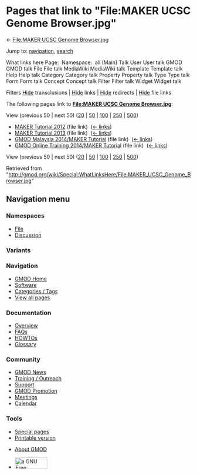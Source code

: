 <div id="mw-page-base" class="noprint">

</div>

<div id="mw-head-base" class="noprint">

</div>

<div id="content" class="mw-body" role="main">

<span id="top"></span>

<div id="mw-js-message" style="display:none;">

</div>



# <span dir="auto">Pages that link to "File:MAKER UCSC Genome Browser.jpg"</span>

<div id="bodyContent">

<div id="contentSub">

← [File:MAKER UCSC Genome
Browser.jpg](/wiki/File:MAKER_UCSC_Genome_Browser.jpg "File:MAKER UCSC Genome Browser.jpg")

</div>

<div id="jump-to-nav" class="mw-jump">

Jump to: [navigation](#mw-navigation), [search](#p-search)

</div>

<div id="mw-content-text">

What links here Page:  Namespace:  all (Main) Talk User User talk GMOD
GMOD talk File File talk MediaWiki MediaWiki talk Template Template talk
Help Help talk Category Category talk Property Property talk Type Type
talk Form Form talk Concept Concept talk Filter Filter talk Widget
Widget talk

Filters
[Hide](/mediawiki/index.php?title=Special:WhatLinksHere/File:MAKER_UCSC_Genome_Browser.jpg&hidetrans=1 "Special:WhatLinksHere/File:MAKER UCSC Genome Browser.jpg")
transclusions \|
[Hide](/mediawiki/index.php?title=Special:WhatLinksHere/File:MAKER_UCSC_Genome_Browser.jpg&hidelinks=1 "Special:WhatLinksHere/File:MAKER UCSC Genome Browser.jpg")
links \|
[Hide](/mediawiki/index.php?title=Special:WhatLinksHere/File:MAKER_UCSC_Genome_Browser.jpg&hideredirs=1 "Special:WhatLinksHere/File:MAKER UCSC Genome Browser.jpg")
redirects \|
[Hide](/mediawiki/index.php?title=Special:WhatLinksHere/File:MAKER_UCSC_Genome_Browser.jpg&hideimages=1 "Special:WhatLinksHere/File:MAKER UCSC Genome Browser.jpg")
file links

The following pages link to **[File:MAKER UCSC Genome
Browser.jpg](/wiki/File:MAKER_UCSC_Genome_Browser.jpg "File:MAKER UCSC Genome Browser.jpg")**:

View (previous 50 \| next 50)
([20](/mediawiki/index.php?title=Special:WhatLinksHere/File:MAKER_UCSC_Genome_Browser.jpg&limit=20 "Special:WhatLinksHere/File:MAKER UCSC Genome Browser.jpg")
\|
[50](/mediawiki/index.php?title=Special:WhatLinksHere/File:MAKER_UCSC_Genome_Browser.jpg&limit=50 "Special:WhatLinksHere/File:MAKER UCSC Genome Browser.jpg")
\|
[100](/mediawiki/index.php?title=Special:WhatLinksHere/File:MAKER_UCSC_Genome_Browser.jpg&limit=100 "Special:WhatLinksHere/File:MAKER UCSC Genome Browser.jpg")
\|
[250](/mediawiki/index.php?title=Special:WhatLinksHere/File:MAKER_UCSC_Genome_Browser.jpg&limit=250 "Special:WhatLinksHere/File:MAKER UCSC Genome Browser.jpg")
\|
[500](/mediawiki/index.php?title=Special:WhatLinksHere/File:MAKER_UCSC_Genome_Browser.jpg&limit=500 "Special:WhatLinksHere/File:MAKER UCSC Genome Browser.jpg"))

- [MAKER Tutorial 2012](/wiki/MAKER_Tutorial_2012 "MAKER Tutorial 2012")
  (file link) ‎ <span class="mw-whatlinkshere-tools">([←
  links](/mediawiki/index.php?title=Special:WhatLinksHere&target=MAKER+Tutorial+2012 "Special:WhatLinksHere"))</span>
- [MAKER Tutorial 2013](/wiki/MAKER_Tutorial_2013 "MAKER Tutorial 2013")
  (file link) ‎ <span class="mw-whatlinkshere-tools">([←
  links](/mediawiki/index.php?title=Special:WhatLinksHere&target=MAKER+Tutorial+2013 "Special:WhatLinksHere"))</span>
- [GMOD Malaysia 2014/MAKER
  Tutorial](/wiki/GMOD_Malaysia_2014/MAKER_Tutorial "GMOD Malaysia 2014/MAKER Tutorial")
  (file link) ‎ <span class="mw-whatlinkshere-tools">([←
  links](/mediawiki/index.php?title=Special:WhatLinksHere&target=GMOD+Malaysia+2014%2FMAKER+Tutorial "Special:WhatLinksHere"))</span>
- [GMOD Online Training 2014/MAKER
  Tutorial](/wiki/GMOD_Online_Training_2014/MAKER_Tutorial "GMOD Online Training 2014/MAKER Tutorial")
  (file link) ‎ <span class="mw-whatlinkshere-tools">([←
  links](/mediawiki/index.php?title=Special:WhatLinksHere&target=GMOD+Online+Training+2014%2FMAKER+Tutorial "Special:WhatLinksHere"))</span>

View (previous 50 \| next 50)
([20](/mediawiki/index.php?title=Special:WhatLinksHere/File:MAKER_UCSC_Genome_Browser.jpg&limit=20 "Special:WhatLinksHere/File:MAKER UCSC Genome Browser.jpg")
\|
[50](/mediawiki/index.php?title=Special:WhatLinksHere/File:MAKER_UCSC_Genome_Browser.jpg&limit=50 "Special:WhatLinksHere/File:MAKER UCSC Genome Browser.jpg")
\|
[100](/mediawiki/index.php?title=Special:WhatLinksHere/File:MAKER_UCSC_Genome_Browser.jpg&limit=100 "Special:WhatLinksHere/File:MAKER UCSC Genome Browser.jpg")
\|
[250](/mediawiki/index.php?title=Special:WhatLinksHere/File:MAKER_UCSC_Genome_Browser.jpg&limit=250 "Special:WhatLinksHere/File:MAKER UCSC Genome Browser.jpg")
\|
[500](/mediawiki/index.php?title=Special:WhatLinksHere/File:MAKER_UCSC_Genome_Browser.jpg&limit=500 "Special:WhatLinksHere/File:MAKER UCSC Genome Browser.jpg"))

</div>

<div class="printfooter">

Retrieved from
"<http://gmod.org/wiki/Special:WhatLinksHere/File:MAKER_UCSC_Genome_Browser.jpg>"

</div>

<div id="catlinks" class="catlinks catlinks-allhidden">

</div>

<div class="visualClear">

</div>

</div>

</div>

<div id="mw-navigation">

## Navigation menu

<div id="mw-head">



<div id="left-navigation">

<div id="p-namespaces" class="vectorTabs" role="navigation"
aria-labelledby="p-namespaces-label">

### Namespaces

- <span id="ca-nstab-image"><a href="/wiki/File:MAKER_UCSC_Genome_Browser.jpg" accesskey="c"
  title="View the file page [c]">File</a></span>
- <span id="ca-talk"><a
  href="/mediawiki/index.php?title=File_talk:MAKER_UCSC_Genome_Browser.jpg&amp;action=edit&amp;redlink=1"
  accesskey="t"
  title="Discussion about the content page [t]">Discussion</a></span>

</div>

<div id="p-variants" class="vectorMenu emptyPortlet" role="navigation"
aria-labelledby="p-variants-label">

### 

### Variants[](#)

<div class="menu">

</div>

</div>

</div>

<div id="right-navigation">





</div>



</div>

</div>

</div>

<div id="mw-panel">

<div id="p-logo" role="banner">

<a href="/wiki/Main_Page"
style="background-image: url(http://gmod.org/images/GMOD-cogs.png);"
title="Visit the main page"></a>

</div>

<div id="p-Navigation" class="portal" role="navigation"
aria-labelledby="p-Navigation-label">

### Navigation

<div class="body">

- <span id="n-GMOD-Home">[GMOD Home](/wiki/Main_Page)</span>
- <span id="n-Software">[Software](/wiki/GMOD_Components)</span>
- <span id="n-Categories-.2F-Tags">[Categories /
  Tags](/wiki/Categories)</span>
- <span id="n-View-all-pages">[View all
  pages](/wiki/Special:AllPages)</span>

</div>

</div>

<div id="p-Documentation" class="portal" role="navigation"
aria-labelledby="p-Documentation-label">

### Documentation

<div class="body">

- <span id="n-Overview">[Overview](/wiki/Overview)</span>
- <span id="n-FAQs">[FAQs](/wiki/Category:FAQ)</span>
- <span id="n-HOWTOs">[HOWTOs](/wiki/Category:HOWTO)</span>
- <span id="n-Glossary">[Glossary](/wiki/Glossary)</span>

</div>

</div>

<div id="p-Community" class="portal" role="navigation"
aria-labelledby="p-Community-label">

### Community

<div class="body">

- <span id="n-GMOD-News">[GMOD News](/wiki/GMOD_News)</span>
- <span id="n-Training-.2F-Outreach">[Training /
  Outreach](/wiki/Training_and_Outreach)</span>
- <span id="n-Support">[Support](/wiki/Support)</span>
- <span id="n-GMOD-Promotion">[GMOD
  Promotion](/wiki/GMOD_Promotion)</span>
- <span id="n-Meetings">[Meetings](/wiki/Meetings)</span>
- <span id="n-Calendar">[Calendar](/wiki/Calendar)</span>

</div>

</div>

<div id="p-tb" class="portal" role="navigation"
aria-labelledby="p-tb-label">

### Tools

<div class="body">

- <span id="t-specialpages"><a href="/wiki/Special:SpecialPages" accesskey="q"
  title="A list of all special pages [q]">Special pages</a></span>
- <span id="t-print"><a
  href="/mediawiki/index.php?title=Special:WhatLinksHere/File:MAKER_UCSC_Genome_Browser.jpg&amp;printable=yes"
  rel="alternate" accesskey="p"
  title="Printable version of this page [p]">Printable version</a></span>

</div>

</div>

</div>

</div>

<div id="footer" role="contentinfo">

- <span id="footer-places-about">[About
  GMOD](/wiki/GMOD:About "GMOD:About")</span>

<!-- -->

- <span id="footer-copyrightico">[<img src="http://www.gnu.org/graphics/gfdl-logo-small.png" width="88"
  height="31" alt="a GNU Free Documentation License" />](http://www.gnu.org/licenses/fdl-1.3.html)</span>


<div style="clear:both">

</div>

</div>
